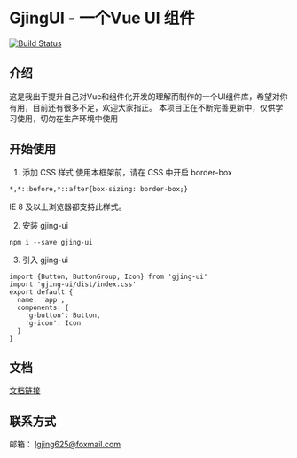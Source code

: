 # GjingUI - 一个Vue UI 组件

[![Build Status](https://www.travis-ci.org/jing625/Gjing-ui.svg?branch=master)](https://www.travis-ci.org/jing625/Gjing-ui)

## 介绍

这是我出于提升自己对Vue和组件化开发的理解而制作的一个UI组件库，希望对你有用，目前还有很多不足，欢迎大家指正。
本项目正在不断完善更新中，仅供学习使用，切勿在生产环境中使用

## 开始使用


1. 添加 CSS 样式
  使用本框架前，请在 CSS 中开启 border-box

  ```
  *,*::before,*::after{box-sizing: border-box;}
  ```
  IE 8 及以上浏览器都支持此样式。


2. 安装 gjing-ui
  ```
  npm i --save gjing-ui
  ```
3. 引入 gjing-ui
  ```
  import {Button, ButtonGroup, Icon} from 'gjing-ui'
  import 'gjing-ui/dist/index.css'
  export default {
    name: 'app',
    components: {
      'g-button': Button,
      'g-icon': Icon
    }
  }
  ```

## 文档

[文档链接](https://jing625.github.io/Gjing-ui/)

## 联系方式
邮箱： lgjing625@foxmail.com




